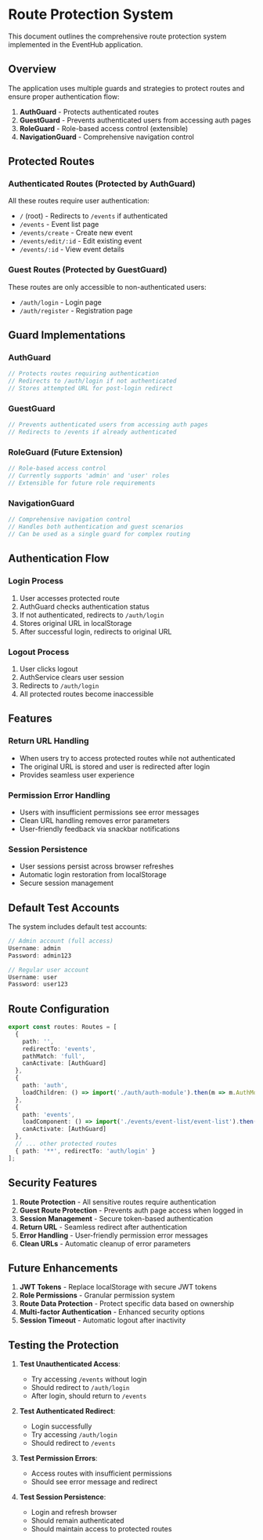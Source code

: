# Route Protection System

This document outlines the comprehensive route protection system implemented in the EventHub application.

## Overview

The application uses multiple guards and strategies to protect routes and ensure proper authentication flow:

1. **AuthGuard** - Protects authenticated routes
2. **GuestGuard** - Prevents authenticated users from accessing auth pages
3. **RoleGuard** - Role-based access control (extensible)
4. **NavigationGuard** - Comprehensive navigation control

## Protected Routes

### Authenticated Routes (Protected by AuthGuard)
All these routes require user authentication:

- `/` (root) - Redirects to `/events` if authenticated
- `/events` - Event list page
- `/events/create` - Create new event
- `/events/edit/:id` - Edit existing event
- `/events/:id` - View event details

### Guest Routes (Protected by GuestGuard)
These routes are only accessible to non-authenticated users:

- `/auth/login` - Login page
- `/auth/register` - Registration page

## Guard Implementations

### AuthGuard
```typescript
// Protects routes requiring authentication
// Redirects to /auth/login if not authenticated
// Stores attempted URL for post-login redirect
```

### GuestGuard
```typescript
// Prevents authenticated users from accessing auth pages
// Redirects to /events if already authenticated
```

### RoleGuard (Future Extension)
```typescript
// Role-based access control
// Currently supports 'admin' and 'user' roles
// Extensible for future role requirements
```

### NavigationGuard
```typescript
// Comprehensive navigation control
// Handles both authentication and guest scenarios
// Can be used as a single guard for complex routing
```

## Authentication Flow

### Login Process
1. User accesses protected route
2. AuthGuard checks authentication status
3. If not authenticated, redirects to `/auth/login`
4. Stores original URL in localStorage
5. After successful login, redirects to original URL

### Logout Process
1. User clicks logout
2. AuthService clears user session
3. Redirects to `/auth/login`
4. All protected routes become inaccessible

## Features

### Return URL Handling
- When users try to access protected routes while not authenticated
- The original URL is stored and user is redirected after login
- Provides seamless user experience

### Permission Error Handling
- Users with insufficient permissions see error messages
- Clean URL handling removes error parameters
- User-friendly feedback via snackbar notifications

### Session Persistence
- User sessions persist across browser refreshes
- Automatic login restoration from localStorage
- Secure session management

## Default Test Accounts

The system includes default test accounts:

```typescript
// Admin account (full access)
Username: admin
Password: admin123

// Regular user account
Username: user  
Password: user123
```

## Route Configuration

```typescript
export const routes: Routes = [
  { 
    path: '', 
    redirectTo: 'events', 
    pathMatch: 'full',
    canActivate: [AuthGuard]
  },
  { 
    path: 'auth', 
    loadChildren: () => import('./auth/auth-module').then(m => m.AuthModule) 
  },
  { 
    path: 'events', 
    loadComponent: () => import('./events/event-list/event-list').then(m => m.EventListComponent),
    canActivate: [AuthGuard]
  },
  // ... other protected routes
  { path: '**', redirectTo: 'auth/login' }
];
```

## Security Features

1. **Route Protection** - All sensitive routes require authentication
2. **Guest Route Protection** - Prevents auth page access when logged in
3. **Session Management** - Secure token-based authentication
4. **Return URL** - Seamless redirect after authentication
5. **Error Handling** - User-friendly permission error messages
6. **Clean URLs** - Automatic cleanup of error parameters

## Future Enhancements

1. **JWT Tokens** - Replace localStorage with secure JWT tokens
2. **Role Permissions** - Granular permission system
3. **Route Data Protection** - Protect specific data based on ownership
4. **Multi-factor Authentication** - Enhanced security options
5. **Session Timeout** - Automatic logout after inactivity

## Testing the Protection

1. **Test Unauthenticated Access**:
   - Try accessing `/events` without login
   - Should redirect to `/auth/login`
   - After login, should return to `/events`

2. **Test Authenticated Redirect**:
   - Login successfully
   - Try accessing `/auth/login`
   - Should redirect to `/events`

3. **Test Permission Errors**:
   - Access routes with insufficient permissions
   - Should see error message and redirect

4. **Test Session Persistence**:
   - Login and refresh browser
   - Should remain authenticated
   - Should maintain access to protected routes 